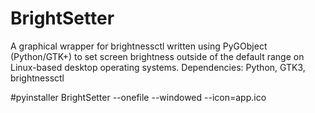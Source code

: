 # BrightSetter

A graphical wrapper for brightnessctl written using PyGObject (Python/GTK+) to set screen brightness outside of the default range on Linux-based desktop operating systems. 
Dependencies: Python, GTK3, brightnessctl

#pyinstaller BrightSetter --onefile --windowed --icon=app.ico

